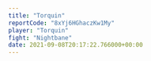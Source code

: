 ```yaml
---
title: "Torquin"
reportCode: "8xYj6HGhaczKw1My"
player: "Torquin"
fight: "Nightbane"
date: 2021-09-08T20:17:22.766000+00:00
---
```

